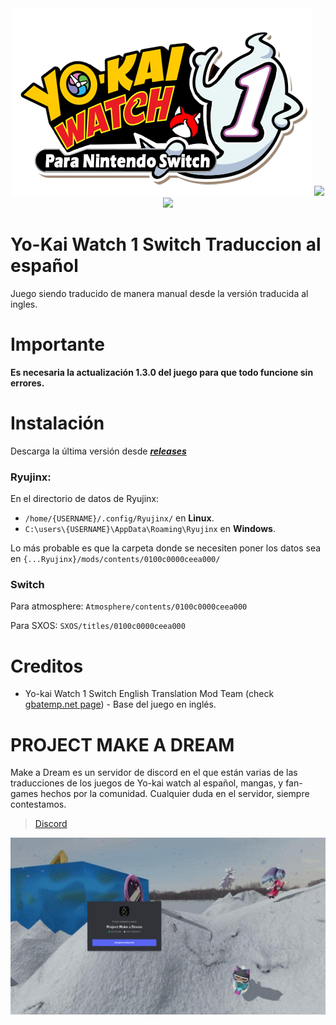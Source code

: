 <div align="center">
    <img src="./images/yo-kai-switch-soda1.png"/>
    <a href="https://github.com/yokaikomami07/YKW1SWITCH-ES/stargazers"><img src="https://img.shields.io/github/stars/yokaikomami07/YKW1SWITCH-ES"/></a>
    <a href="https://github.com/yokaikomami07/YKW1SWITCH-ES/releases"><img src="https://img.shields.io/github/downloads/yokaikomami07/YKW1SWITCH-ES/total"/></a>
</div>

# Yo-Kai Watch 1 Switch Traduccion al español
Juego siendo traducido de manera manual desde la versión traducida al ingles.
# Importante
**Es necesaria la actualización 1.3.0 del juego para que todo funcione sin errores.**
# Instalación
Descarga la última versión desde [***releases***](https://github.com/yokaikomami07/YKW1SWITCH-ES/releases)

### Ryujinx:
En el directorio de datos de Ryujinx:
 - `/home/{USERNAME}/.config/Ryujinx/` en **Linux**.
 - `C:\users\{USERNAME}\AppData\Roaming\Ryujinx` en **Windows**.

Lo más probable es que la carpeta donde se necesiten poner los datos sea en `{...Ryujinx}/mods/contents/0100c0000ceea000/`

### Switch
Para atmosphere: `Atmosphere/contents/0100c0000ceea000`

Para SXOS: `SXOS/titles/0100c0000ceea000`

# Creditos
- Yo-kai Watch 1 Switch English Translation Mod Team (check [gbatemp.net page](https://gbatemp.net/threads/wip-yo-kai-watch-1-switch-english-translation-project.577591/)) - Base del juego en inglés.

# PROJECT MAKE A DREAM
Make a Dream es un servidor de discord en el que están varias de las traducciones de los juegos de Yo-kai watch al español, mangas, y fan-games hechos por la comunidad.
Cualquier duda en el servidor, siempre contestamos.

> [Discord](https://discord.gg/project-make-a-dream-846980324034347008)

<img src="./images//discordmakeadream.png">

